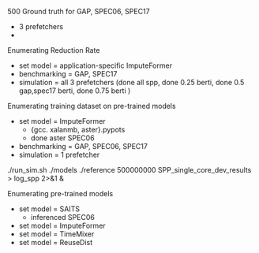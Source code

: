 500 Ground truth for GAP, SPEC06, SPEC17
- 3 prefetchers
-
Enumerating Reduction Rate
- set model = application-specific ImputeFormer
- benchmarking = GAP, SPEC17
- simulation = all 3 prefetchers (done all spp, done 0.25 berti, done 0.5 gap,spec17 berti, done 0.75 berti )

Enumerating training dataset on pre-trained models
- set model = ImputeFormer
	- {gcc. xalanmb, aster}.pypots
	- done aster SPEC06
- benchmarking = GAP, SPEC06, SPEC17
- simulation = 1 prefetcher

./run_sim.sh ./models ./reference 500000000 SPP_single_core_dev_results > log_spp 2>&1 &

Enumerating pre-trained models
- set model = SAITS
	- inferenced SPEC06
- set model = ImputeFormer 
- set model = TimeMixer
- set model = ReuseDist
<!--stackedit_data:
eyJoaXN0b3J5IjpbMTkwODM4OTM1Miw0NTg2MDU1MzMsNjc0NT
k5Mzk2LDIzNTIxMDM4MSwtNTg4MjMxMzYyLC00MTcxNDkwMiw4
OTEwMzQ1OCw0NDA5MDU2MTldfQ==
-->